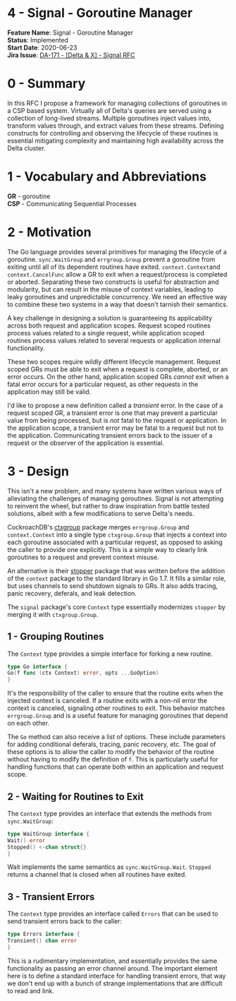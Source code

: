 # 4 - Signal - Goroutine Manager

**Feature Name**: Signal - Goroutine Manager<br />
**Status**: Implemented <br />
**Start Date**: 2020-06-23 <br />
**Jira Issue**: [DA-171 - [Delta & X] - Signal RFC](https://arya-analytics.atlassian.net/browse/DA-171)

# 0 - Summary

In this RFC I propose a framework for managing collections of goroutines in a
CSP based system. Virtually all of Delta's queries are served using a collection
of long-lived streams. Multiple goroutines inject values into, transform values
through, and extract values from these streams. Defining constructs for
controlling and observing the lifecycle of these routines is essential
mitigating complexity and maintaining high availability across the Delta
cluster.

# 1 - Vocabulary and Abbreviations

**GR** - goroutine <br />
**CSP** - Communicating Sequential Processes

# 2 - Motivation

The Go language provides several primitives for managing the lifecycle of a
goroutine.
`sync.WaitGroup` and `errgroup.Group` prevent a goroutine from exiting until all
of its dependent routines have exited. `context.Context`and `context.CancelFunc`
allow a GR to exit when a request/process is completed or aborted. Separating
these two constructs is useful for abstraction and modularity, but can result in
the misuse of context variables, leading to leaky goroutines and unpredictable
concurrency. We need an effective way to combine these two systems in a way that
doesn't tarnish their semantics.

A key challenge in designing a solution is guaranteeing its applicability across
both request and application scopes. Request scoped routines process values
related to a single request, while application scoped routines process values
related to several requests or application internal functionality.

These two scopes require wildly different lifecycle management. Request scoped
GRs must be able to exit when a request is complete, aborted, or an error
occurs. On the other hand, application scoped GRs *cannot* exit when a fatal
error occurs for a particular request, as other requests in the application may
still be valid.

I'd like to propose a new definition called a *transient* error. In the case of
a request scoped GR, a transient error is one that may prevent a particular
value from being processed, but is *not* fatal to the request or application. In
the application scope, a transient error may be fatal to a request but not to
the application. Communicating transient errors back to the issuer of a request
or the observer of the application is essential.

# 3 - Design

This isn't a new problem, and many systems have written various ways of
alleviating the challenges of managing goroutines. Signal is not attempting to
reinvent the wheel, but rather to draw inspiration from battle tested solutions,
albeit with a few modifications to serve Delta's needs.

CockroachDB's [ctxgroup](https://github.com/cockroachdb/cockroach/tree/master/pkg/util/ctxgroup)
package merges `errgroup.Group` and `context.Context` into a single
type `ctxgroup.Group`
that injects a context into each goroutine associated with a particular request,
as opposed to asking the caller to provide one explicitly. This is a simple way
to clearly link goroutines to a request and prevent context misuse.

An alternative is
their [stopper](https://github.com/cockroachdb/cockroach/blob/master/pkg/cli/start.go)
package that was written before the addition of the `context` package to the
standard library in Go 1.7. It fills a similar role, but uses channels to send
shutdown signals to GRs. It also adds tracing, panic recovery, deferals, and
leak detection.

The `signal` package's core `Context` type essentially modernizes `stopper` by
merging it with `ctxgroup.Group`.

## 1 - Grouping Routines

The `Context` type provides a simple interface for forking a new routine.

```go
type Go interface {
Go(f func (ctx Context) error, opts ...GoOption)
}
```

It's the responsibility of the caller to ensure that the routine exits when the
injected context is canceled. If a routine exits with a non-nil error the
context is canceled, signaling other routines to exit. This behavior
matches `errgroup.Group`
and is a useful feature for managing goroutines that depend on each other.

The `Go` method can also receive a list of options. These include parameters for
adding conditional deferals, tracing, panic recovery, etc. The goal of these
options is to allow the caller to modify the behavior of the routine without
having to modify the definition of `f`. This is particularly useful for handling
functions that can operate both within an application and request scope.

## 2 - Waiting for Routines to Exit

The `Context` type provides an interface that extends the methods
from `sync.WaitGroup`:

```go
type WaitGroup interface {
Wait() error
Stopped() <-chan struct{}
}
```

Wait implements the same semantics as `sync.WaitGroup.Wait`. `Stopped` returns a
channel that is closed when all routines have exited.

## 3 - Transient Errors

The `Context` type provides an interface called `Errors` that can be used to
send transient errors back to the caller:

```go
type Errors interface {
Transient() chan error
}
```

This is a rudimentary implementation, and essentially provides the same
functionality as passing an error channel around. The important element here is
to define a standard interface for handling transient errors, that way we don't
end up with a bunch of strange implementations that are difficult to read and
link.